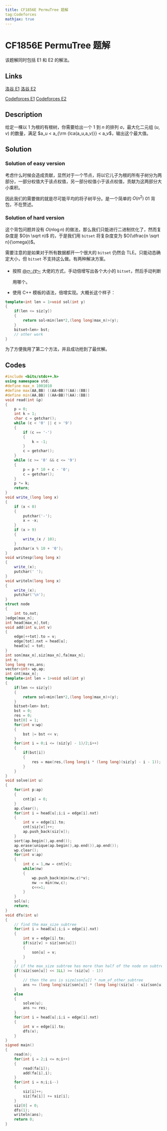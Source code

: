 ```yaml
---
title: CF1856E PermuTree 题解
tag:Codeforces
mathjax: true
---
```


# CF1856E PermuTree 题解

该题解同时包括 E1 和 E2 的解法。

## Links

[洛谷 E1](https://www.luogu.com.cn/problem/CF1856E1) [洛谷 E2](https://www.luogu.com.cn/problem/CF1856E2)

[Codeforces E1](https://codeforces.com/problemset/problem/1856/E1) [Codeforces E2](https://codeforces.com/problemset/problem/1856/E2)

## Description

给定一棵以 $1$ 为根的有根树，你需要给出一个 $1$ 到 $n$ 的排列 $a$，最大化二元组 $(u,v)$ 的数量，满足 $a_u < a_{\rm
{lca(a_u,a_v)}} < a_v$，输出这个最大值。

## Solution

### Solution of easy version

考虑什么时候会造成贡献，显然对于一个节点，将以它儿子为根的所有子树分为两部分，一部分权值大于该点权值，另一部分权值小于该点权值，贡献为这两部分大小乘积。

因此我们的需要做的就是尽可能平均的将子树平分。是一个简单的 $O(n^2)$ 01 背包，不在赘述。

### Solution of hard version

这个背包问题并没有 $O(n \log n)$ 的做法，那么我们只能进行二进制优化了，然而复杂度是 $O(n \sqrt n)$ 的，于是我们用 `bitset` 将复杂度变为 $O(\dfrac{n \sqrt n}{\omega})$。

需要注意的是如果对于所有数据都开一个很大的 `bitset` 仍然会 TLE。只能动态确定大小，但 `bitset` 不支持这么做。有两种解决方案。

- 按照 [@ღꦿ࿐](https://www.luogu.com.cn/user/161697) 大佬的方式，手动倍增写出各个大小的 `bitset`，然后手动判断用哪个。

- 使用 C++ 模板的语法，倍增实现。大概长这个样子：

```cpp
template<int len = 1>void sol(int y)
{
    if(len <= siz[y])
    {
        return sol<min(len*2,(long long)max_n)>(y);
    }
    bitset<len> bst;
    // other work
}
```

为了方便我用了第二个方法，并且成功抢到了最优解。

## Codes

```cpp
#include <bits/stdc++.h>
using namespace std;
#define max_n 1001010
#define max(AA,BB) ((AA>BB)?(AA):(BB))
#define min(AA,BB) ((AA<BB)?(AA):(BB))
void read(int &p)
{
    p = 0;
    int k = 1;
    char c = getchar();
    while (c < '0' || c > '9')
    {
        if (c == '-')
        {
            k = -1;
        }
        c = getchar();
    }
    while (c >= '0' && c <= '9')
    {
        p = p * 10 + c - '0';
        c = getchar();
    }
    p *= k;
    return;
}
void write_(long long x)
{
    if (x < 0)
    {
        putchar('-');
        x = -x;
    }
    if (x > 9)
    {
        write_(x / 10);
    }
    putchar(x % 10 + '0');
}
void writesp(long long x)
{
    write_(x);
    putchar(' ');
}
void writeln(long long x)
{
    write_(x);
    putchar('\n');
}
struct node
{
    int to,nxt;
}edge[max_n];
int head[max_n],tot;
void add(int u,int v)
{
    edge[++tot].to = v;
    edge[tot].nxt = head[u];
    head[u] = tot;
}
int son[max_n],siz[max_n],fa[max_n];
int n;
long long res,ans;
vector<int> wp,ap;
int cnt[max_n];
template<int len = 1>void sol(int y)
{
    if(len <= siz[y])
    {
        return sol<min(len*2,(long long)max_n)>(y);
    }
    bitset<len> bst;
    bst = 0;
    res = 0;
    bst[0] = 1;
    for(int v:wp)
    {
        bst |= bst << v;
    }
    for(int i = 0;i <= (siz[y] - 1)/2;i++)
    {
        if(bst[i])
        {
            res = max(res,(long long)i * (long long)(siz[y] - i - 1));
        }
    }
}
void solve(int u)
{
    for(int p:ap)
    {
        cnt[p] = 0;
    }
    ap.clear();
    for(int i = head[u];i;i = edge[i].nxt)
    {
        int v = edge[i].to;
        cnt[siz[v]]++;
        ap.push_back(siz[v]);
    }
    sort(ap.begin(),ap.end());
    ap.erase(unique(ap.begin(),ap.end()),ap.end());
    wp.clear();
    for(int v:ap)
    {
        int c = 1,nw = cnt[v];
        while(nw)
        {
            wp.push_back(min(nw,c)*v);
            nw -= min(nw,c);
            c<<=1;
        }
    }
    sol(u);
    return;
}
void dfs(int u)
{
    // find the max_size subtree
    for(int i = head[u];i;i = edge[i].nxt)
    {
        int v = edge[i].to;
        if(siz[v] > siz[son[u]])
        {
            son[u] = v;
        }
    }
    // if the max_size subtree has more than half of the node on subtree_u
    if((siz[son[u]] << 1LL) >= (siz[u] - 1))
    {
        // then the ans is size[son[u]] * num_of_other_subtree
        ans += (long long)siz[son[u]] * (long long)(siz[u] - siz[son[u]] - 1);
    }
    else
    {
        solve(u);
        ans += res;
    }
    for(int i = head[u];i;i = edge[i].nxt)
    {
        int v = edge[i].to;
        dfs(v);
    }
}
signed main()
{
    read(n);
    for(int i = 2;i <= n;i++)
    {
        read(fa[i]);
        add(fa[i],i);
    }
    for(int i = n;i;i--)
    {
        siz[i]++;
        siz[fa[i]] += siz[i];
    }
    siz[0] = 0;
    dfs(1);
    writeln(ans);
    return 0;
}
```